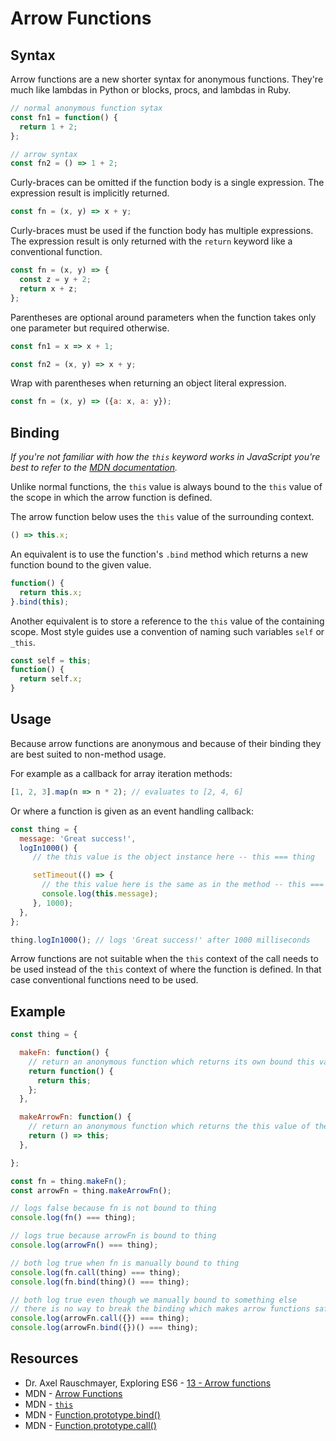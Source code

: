 # Arrow Functions

## Syntax

Arrow functions are a new shorter syntax for anonymous functions. They're much like lambdas in Python or blocks, procs, and lambdas in Ruby.
```javascript
// normal anonymous function sytax
const fn1 = function() {
  return 1 + 2;
};

// arrow syntax
const fn2 = () => 1 + 2;
```

Curly-braces can be omitted if the function body is a single expression.
The expression result is implicitly returned.
```javascript
const fn = (x, y) => x + y;
```

Curly-braces must be used if the function body has multiple expressions.
The expression result is only returned with the `return` keyword like a conventional function.
```javascript
const fn = (x, y) => {
  const z = y + 2;
  return x + z;
};
```

Parentheses are optional around parameters when the function takes only one parameter but required otherwise.
```javascript
const fn1 = x => x + 1;

const fn2 = (x, y) => x + y;
```

Wrap with parentheses when returning an object literal expression.
```javascript
const fn = (x, y) => ({a: x, a: y});
```

## Binding

_If you're not familiar with how the `this` keyword works in JavaScript you're best to refer to the [MDN documentation](https://developer.mozilla.org/en/docs/Web/JavaScript/Reference/Operators/this)._

Unlike normal functions, the `this` value is always bound to the `this` value of the scope in which the arrow function is defined.

The arrow function below uses the `this` value of the surrounding context.
```javascript
() => this.x;
```
An equivalent is to use the function's `.bind` method which returns a new function bound to the given value.
```javascript
function() {
  return this.x;
}.bind(this);
```
Another equivalent is to store a reference to the `this` value of the containing scope.
Most style guides use a convention of naming such variables `self` or `_this`.
```javascript
const self = this;
function() {
  return self.x;
}
```

## Usage

Because arrow functions are anonymous and because of their binding they are best suited to non-method usage.

For example as a callback for array iteration methods:
```javascript
[1, 2, 3].map(n => n * 2); // evaluates to [2, 4, 6]
```

Or where a function is given as an event handling callback:
```javascript
const thing = {
  message: 'Great success!',
  logIn1000() {
     // the this value is the object instance here -- this === thing

     setTimeout(() => {
       // the this value here is the same as in the method -- this === thing
       console.log(this.message);
     }, 1000);
  },
};

thing.logIn1000(); // logs 'Great success!' after 1000 milliseconds
```

Arrow functions are not suitable when the `this` context of the call needs to be used instead of the `this` context of where the function is defined.
In that case conventional functions need to be used.

## Example

```javascript
const thing = {

  makeFn: function() {
    // return an anonymous function which returns its own bound this value -- not the this value of the method
    return function() {
      return this;
    };
  },

  makeArrowFn: function() {
    // return an anonymous function which returns the this value of the method
    return () => this;
  },

};

const fn = thing.makeFn();
const arrowFn = thing.makeArrowFn();

// logs false because fn is not bound to thing
console.log(fn() === thing);

// logs true because arrowFn is bound to thing
console.log(arrowFn() === thing);

// both log true when fn is manually bound to thing
console.log(fn.call(thing) === thing);
console.log(fn.bind(thing)() === thing);

// both log true even though we manually bound to something else
// there is no way to break the binding which makes arrow functions safe to call from any context
console.log(arrowFn.call({}) === thing);
console.log(arrowFn.bind({})() === thing);
```

## Resources

* Dr. Axel Rauschmayer, Exploring ES6 - [13 - Arrow functions](http://exploringjs.com/es6/ch_arrow-functions.html)
* MDN - [Arrow Functions](https://developer.mozilla.org/en/docs/Web/JavaScript/Reference/Functions/Arrow_functions)
* MDN - [`this`](https://developer.mozilla.org/en/docs/Web/JavaScript/Reference/Operators/this)
* MDN - [Function.prototype.bind()](https://developer.mozilla.org/en/docs/Web/JavaScript/Reference/Global_objects/Function/bind)
* MDN - [Function.prototype.call()](https://developer.mozilla.org/en-US/docs/Web/JavaScript/Reference/Global_Objects/Function/call)

